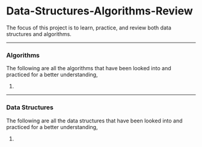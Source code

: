 # Data-Structures-Algorithms-Review
The focus of this project is to learn, practice, and review both data structures and algorithms.


---
### Algorithms
The following are all the algorithms that have been looked into and practiced for a better understanding,

1.



---
### Data Structures
The following are all the data structures that have been looked into and practiced for a better understanding,

1.
